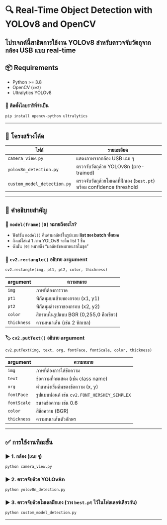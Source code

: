 # 🔍 Real-Time Object Detection with YOLOv8 and OpenCV

โปรเจกต์นี้สาธิตการใช้งาน YOLOv8 สำหรับตรวจจับวัตถุจากกล้อง USB แบบ real-time 
---

## 📦 Requirements

- Python >= 3.8
- OpenCV (`cv2`)
- Ultralytics YOLOv8

### 🔧 ติดตั้งไลบรารีที่จำเป็น
```bash
pip install opencv-python ultralytics
```

---

## 📂 โครงสร้างโค้ด

| ไฟล์                          | รายละเอียด |
|-------------------------------|------------|
| `camera_view.py`              | แสดงภาพจากกล้อง USB เฉย ๆ |
| `yolov8n_detection.py`        | ตรวจจับวัตถุด้วย YOLOv8n (pre-trained) |
| `custom_model_detection.py`   | ตรวจจับวัตถุด้วยโมเดลที่ฝึกเอง (`best.pt`) พร้อม confidence threshold |

---

## 🧠 คำอธิบายสำคัญ

### 🔁 `model(frame)[0]` หมายถึงอะไร?
- ฟังก์ชัน `model()` คืนค่าผลลัพธ์ในรูปแบบ **list ของ batch ทั้งหมด**
- ถึงแม้ใส่แค่ 1 ภาพ YOLOv8 จะคืน list 1 ชิ้น
- ดังนั้น `[0]` หมายถึง “ผลลัพธ์ของภาพแรกในชุด”

### 🎨 `cv2.rectangle()` อธิบาย argument
```python
cv2.rectangle(img, pt1, pt2, color, thickness)
```
| argument | ความหมาย |
|----------|-----------|
| `img` | ภาพที่ต้องการวาด |
| `pt1` | พิกัดมุมบนซ้ายของกรอบ (x1, y1) |
| `pt2` | พิกัดมุมล่างขวาของกรอบ (x2, y2) |
| `color` | สีกรอบในรูปแบบ BGR (0,255,0 คือเขียว) |
| `thickness` | ความหนาเส้น (เช่น 2 พิกเซล) |

### 🏷️ `cv2.putText()` อธิบาย argument
```python
cv2.putText(img, text, org, fontFace, fontScale, color, thickness)
```
| argument | ความหมาย |
|----------|-----------|
| `img` | ภาพที่ต้องการใส่ข้อความ |
| `text` | ข้อความที่จะแสดง (เช่น class name) |
| `org` | ตำแหน่งเริ่มต้นของข้อความ (x, y) |
| `fontFace` | รูปแบบฟอนต์ เช่น `cv2.FONT_HERSHEY_SIMPLEX` |
| `fontScale` | ขนาดข้อความ เช่น 0.6 |
| `color` | สีข้อความ (BGR) |
| `thickness` | ความหนาเส้นตัวอักษร |

---

## ✅ การใช้งานทีละขั้น

### ▶️ 1. กล้อง (เฉย ๆ)
```bash
python camera_view.py
```

### ▶️ 2. ตรวจจับด้วย YOLOv8n
```bash
python yolov8n_detection.py
```

### ▶️ 3. ตรวจจับด้วยโมเดลฝึกเอง (วาง `best.pt` ไว้ในโฟลเดอร์เดียวกัน)
```bash
python custom_model_detection.py
```

---
